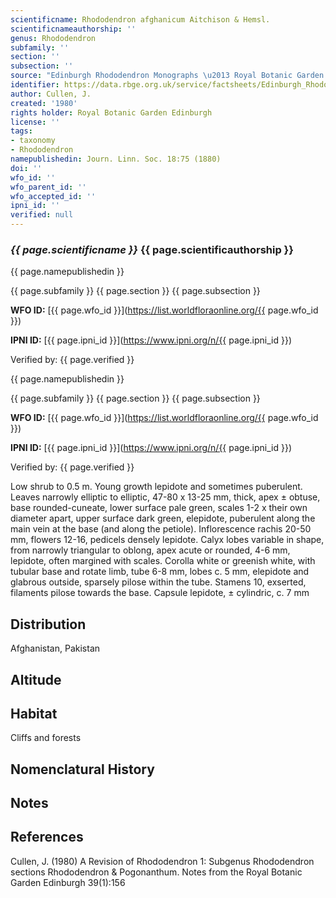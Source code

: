 ```yaml
---
scientificname: Rhododendron afghanicum Aitchison & Hemsl.
scientificnameauthorship: ''
genus: Rhododendron
subfamily: ''
section: ''
subsection: ''
source: "Edinburgh Rhododendron Monographs \u2013 Royal Botanic Garden Edinburgh"
identifier: https://data.rbge.org.uk/service/factsheets/Edinburgh_Rhododendron_Monographs.xhtml
author: Cullen, J.
created: '1980'
rights holder: Royal Botanic Garden Edinburgh
license: ''
tags:
- taxonomy
- Rhododendron
namepublishedin: Journ. Linn. Soc. 18:75 (1880)
doi: ''
wfo_id: ''
wfo_parent_id: ''
wfo_accepted_id: ''
ipni_id: ''
verified: null
---
```

### _{{ page.scientificname }}_ {{ page.scientificauthorship }}
 {{ page.namepublishedin }}

{{ page.subfamily }} {{ page.section }} {{ page.subsection }}

**WFO ID:** [{{ page.wfo_id }}](https://list.worldfloraonline.org/{{ page.wfo_id }})

**IPNI ID:** [{{ page.ipni_id }}](https://www.ipni.org/n/{{ page.ipni_id }})

Verified by: {{ page.verified }}

 {{ page.namepublishedin }}

{{ page.subfamily }} {{ page.section }} {{ page.subsection }}

**WFO ID:** [{{ page.wfo_id }}](https://list.worldfloraonline.org/{{ page.wfo_id }})

**IPNI ID:** [{{ page.ipni_id }}](https://www.ipni.org/n/{{ page.ipni_id }})

Verified by: {{ page.verified }}



Low shrub to 0.5 m. Young growth lepidote and sometimes puberulent. Leaves narrowly elliptic to elliptic, 47-80 x 13-25 mm, thick, apex ± obtuse, base rounded-cuneate, lower surface pale green, scales 1-2 x their own diameter apart, upper surface dark green, elepidote, puberulent along the main vein at the base (and along the petiole). Inflorescence rachis 20-50 mm, flowers 12-16, pedicels densely lepidote. Calyx lobes variable in shape, from narrowly triangular to oblong, apex acute or rounded, 4-6 mm, lepidote, often margined with scales. Corolla white or greenish white, with tubular base and rotate limb, tube 6-8 mm, lobes c. 5 mm, elepidote and glabrous outside, sparsely pilose within the tube. Stamens 10, exserted, filaments pilose towards the base. Capsule lepidote, ± cylindric, c. 7 mm

## Distribution
Afghanistan, Pakistan

## Altitude


## Habitat
Cliffs and forests

## Nomenclatural History

                       
## Notes


## References

Cullen, J. (1980) A Revision of Rhododendron 1: Subgenus Rhododendron sections Rhododendron & Pogonanthum. Notes from the Royal Botanic Garden Edinburgh 39(1):156
